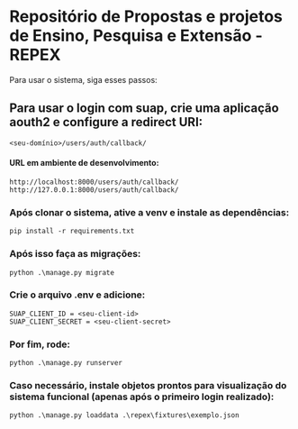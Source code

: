 # Repositório de Propostas e projetos de Ensino, Pesquisa e Extensão - REPEX
Para usar o sistema, siga esses passos:

## Para usar o login com suap, crie uma aplicação aouth2 e configure a redirect URI:
    <seu-domínio>/users/auth/callback/
#### URL em ambiente de desenvolvimento:
    http://localhost:8000/users/auth/callback/
    http://127.0.0.1:8000/users/auth/callback/


### Após clonar o sistema, ative a venv e instale as dependências:
    pip install -r requirements.txt

### Após isso faça as migrações:
    python .\manage.py migrate

### Crie o arquivo .env e adicione:
    SUAP_CLIENT_ID = <seu-client-id>
    SUAP_CLIENT_SECRET = <seu-client-secret>

### Por fim, rode:
    python .\manage.py runserver

### Caso necessário, instale objetos prontos para visualização do sistema funcional (apenas após o primeiro login realizado):
    python .\manage.py loaddata .\repex\fixtures\exemplo.json